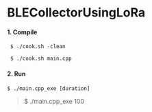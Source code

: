# BLECollectorUsingLoRa

#### 1. Compile

<code> $ ./cook.sh -clean </code>

<code> $ ./cook.sh main.cpp </code>

#### 2. Run

<code>$ ./main.cpp_exe [duration] </code>

> $ ./main.cpp_exe 100
